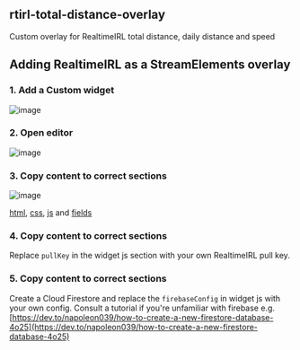 ## rtirl-total-distance-overlay

Custom overlay for RealtimeIRL total distance, daily distance and speed

## Adding RealtimeIRL as a StreamElements overlay

### 1. Add a Custom widget
![image](https://user-images.githubusercontent.com/33045386/170847810-955cc295-b973-4cbf-a2b3-e746b55a7c12.png)

### 2. Open editor
![image](https://user-images.githubusercontent.com/33045386/170847822-740dc34a-3c5d-44d0-a761-61de5124b5cc.png)

### 3. Copy content to correct sections
![image](https://user-images.githubusercontent.com/33045386/170847832-70ea6475-f83e-4b89-8287-59493656e2ca.png)

[html](https://github.com/atarvainen/rtirl-total-distance-overlay/blob/main/widgetHtml.html), [css](https://github.com/atarvainen/rtirl-total-distance-overlay/blob/main/widgetStyles.css), [js](https://github.com/atarvainen/rtirl-total-distance-overlay/blob/main/widgetJs.js) and [fields](https://github.com/atarvainen/rtirl-total-distance-overlay/blob/main/fields.json)

### 4. Copy content to correct sections
Replace `pullKey` in the widget js section with your own RealtimeIRL pull key.

### 5. Copy content to correct sections
Create a Cloud Firestore and replace the `firebaseConfig` in widget js with your own config. Consult a tutorial if you're unfamiliar with firebase e.g. [https://dev.to/napoleon039/how-to-create-a-new-firestore-database-4o25](https://dev.to/napoleon039/how-to-create-a-new-firestore-database-4o25)
